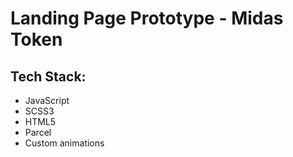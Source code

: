 # Landing Page Prototype - Midas Token
## Tech Stack:  
* JavaScript  
* SCSS3  
* HTML5  
* Parcel  
* Custom animations